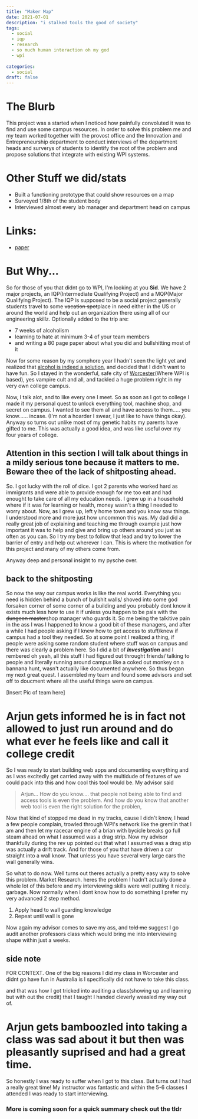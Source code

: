 ```yaml
---
title: "Maker Map"
date: 2021-07-01
description: "i stalked tools the good of society"
tags:
  - social
  - iqp 
  - research 
  - so much human interaction oh my god
  - wpi 
  
categories:
  - social
draft: false
---
```

# The Blurb

This project was a started when I noticed how painfully convoluted it was to find and use some campus resources. In order to solve this problem me and my team worked together with the provost office and the Innovation and Entrepreneurship department to conduct interviews of the department heads and surverys of students to identify the root of the problem and propose solutions that integrate with existing WPI systems. 

# Other Stuff we did/stats
  - Built a functioning prototype that could show resources on a map 
  - Surveyed 1/8th of the student body
  - Interviewed almost every lab manager and department head on campus

# Links:
- [paper](https://web.wpi.edu/Pubs/E-project/Available/E-project-040420-192607/unrestricted/IQP_Final_Paper.pdf)


<end-tldr>

# But Why...

So for those of you that didnt go to WPI, I'm looking at you **Sid**. We have 2 major projects, an IQP(Intermediate Qualifying Project) and a MQP(Major Qualifying Project). The IQP is supposed to be a social project generally students travel to some ~~vacation spot~~place in need either in the US or around the world and help out an organization there using all of our engineering skillz. Optionally added to the trip are:

- 7 weeks of alcoholism
- learning to hate at  minimum 3-4 of your team members
- and writing a 80 page paper about what you did and bullshitting most of it 

Now for some reason by my somphore year I hadn't seen the light yet and realized that [alcohol is indeed a solution](https://thefinchandpea.com/2012/12/01/science-caturday-is-alcohol-the-solution/#:~:text=Drinking%20alcohol%20(ethanol)%20is%20a,all%20hard%20spirits%20are%20solutions.), and decided that I didn't want to have fun. So I stayed in the wonderful, safe city of [Worcester](https://www.reddit.com/r/WorcesterMA/comments/jjfmv2/rant_worcester_sucks/)(Where WPI is based), yes vampire cult and all, and tackled a huge problem right in my very own college campus. 

Now, I talk alot, and to like every one I meet. So as soon as I got to college I made it my personal quest to unlock everything tool, machine shop, and secret on campus. I wanted to see them all and have access to them..... you know...... incase. (I'm not a hoarder I swear, I just like to have things okay). Anyway so turns out unlike most of my genetic habits my parents have gifted to me. This was actually a good idea, and was like useful over my four years of college. 

## Attention in this section I will talk about things in a mildy serious tone because it matters to me. Beware thee of the lack of shitposting ahead. 

So. I got lucky with the roll of dice. I got 2 parents who worked hard as immigrants and were able to provide enough for me too eat and had enought to take care of all my education needs. I grew up in a household where if it was for learning or health, money wasn't a thing I needed to worry about. Now, as I grew up, left y home town and you know saw things. I understood more and more just how uncommon this was. My dad did a really great job of explaining and teaching me through example just how important it was to help and give and bring up others around you just as often as you can. So I try my best to follow that lead and try to lower the barrier of entry and help out wherever I can. This is where the motivation for this project and many of my others come from.   

Anyway deep and personal insight to my pysche over. 

## back to the shitposting 

So now the way our campus works is like the real world. Everything you need is hidden behind a bunch of bullshit walls/ shoved into some god forsaken corner of some corner of a building and you probably dont know it exists much less how to use it if unless you happen to be pals with the ~~dungeon master~~shop manager who guards it. So me being the talkitive pain in the ass I was I happened to know a good bit of these managers, and after a while I had people asking if I knew how to get access to stuff/knew if campus had a tool they needed. So at some point I realized a thing, if people were asking some random student where stuff was on campus and there was clearly a problem here. So I did a bit of ***Investigation***  and I rembered oh yeah, all this stuff I had figured out throught friends/ talking to people and literally running around campus like a coked out monkey on a bannana hunt, wasn't actually like documented anywhere. So thus began my next great quest. I assembled my team and found some advisors and set off to doucment where all the useful things were on campus. 

[Insert Pic of team here]

# Arjun gets informed he is in fact **not** allowed to just run around and do what ever he feels like and call it college credit

So I was ready to start building web apps and documenting everything and as I was excitedly get carried away with the multidude of features of we could pack into this and how cool this tool would be. My advisor said 

> Arjun... How do you know.... that people not being able to find and access tools is even the problem. And how do you know that another web tool is even the right solution for the problen, 

Now that kind of stopped me dead in my tracks, cause I didn't know, I head a few people complain, trowled through WPI's network like the gremlin that I am and then let my racecar engine of a brian with bycicle breaks go full steam ahead on what I assumed was a drag strip. Now my advisor thankfully during the rev up pointed out that what I assumed was a drag stip was actually a drift track. And for those of you that have driven a car straight into a wall know. That unless you have several very large cars the wall generally wins. 

So what to do now. Well turns out theres actually a pretty easy way to solve this problem. Market Research. heres the problem I hadn't actually done a whole lot of this before and my interviewing skills were well putting it nicely. garbage. Now normally when I dont know how to do something I prefer my very advanced 2 step method. 

1. Apply head to wall guarding knowledge 
2. Repeat until wall is gone

Now again my advisor comes to save my ass, and ~~told me~~ suggest I go audit another professors class which would bring me into interviewing shape within just a weeks. 

## side note
FOR CONTEXT. One of the big reasons I did my class in Worcester and didnt go have fun in Australia is I specifically did not have to take this class. 

and that was how I got tricked into auditing a class(showing up and learning but with out the credit) that I taught I handed cleverly weasled my way out of. 

# Arjun gets bamboozled into taking a class was sad about it but then was pleasantly suprised and had a great time. 

So honestly I was ready to suffer when I got to this class. But turns out I had a really great time! My instructor was fantastic and within the 5-6 classes I attended I was ready to start interviewing. 


### More is coming soon for a quick summary check out the tldr